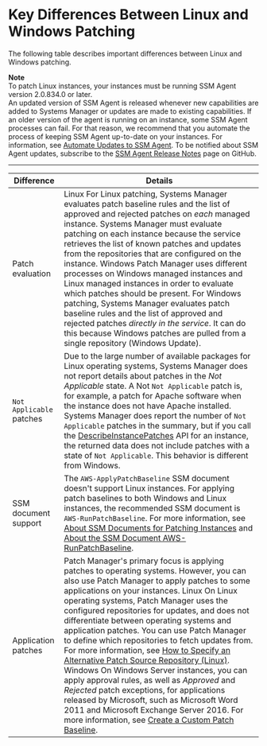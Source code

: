 # Key Differences Between Linux and Windows Patching<a name="sysman-patch-differences"></a>

The following table describes important differences between Linux and Windows patching\.

**Note**  
To patch Linux instances, your instances must be running SSM Agent version 2\.0\.834\.0 or later\.  
An updated version of SSM Agent is released whenever new capabilities are added to Systems Manager or updates are made to existing capabilities\. If an older version of the agent is running on an instance, some SSM Agent processes can fail\. For that reason, we recommend that you automate the process of keeping SSM Agent up\-to\-date on your instances\. For information, see [Automate Updates to SSM Agent](ssm-agent-automatic-updates.md)\. To be notified about SSM Agent updates, subscribe to the [SSM Agent Release Notes](https://github.com/aws/amazon-ssm-agent/blob/master/RELEASENOTES.md) page on GitHub\.


****  

| Difference | Details | 
| --- | --- | 
|  Patch evaluation  |   Linux For Linux patching, Systems Manager evaluates patch baseline rules and the list of approved and rejected patches on *each* managed instance\. Systems Manager must evaluate patching on each instance because the service retrieves the list of known patches and updates from the repositories that are configured on the instance\.   Windows Patch Manager uses different processes on Windows managed instances and Linux managed instances in order to evaluate which patches should be present\. For Windows patching, Systems Manager evaluates patch baseline rules and the list of approved and rejected patches *directly in the service*\. It can do this because Windows patches are pulled from a single repository \(Windows Update\)\.   | 
|  `Not Applicable` patches  |  Due to the large number of available packages for Linux operating systems, Systems Manager does not report details about patches in the *Not Applicable* state\. A Not `Not Applicable` patch is, for example, a patch for Apache software when the instance does not have Apache installed\. Systems Manager does report the number of `Not Applicable` patches in the summary, but if you call the [DescribeInstancePatches](https://docs.aws.amazon.com/systems-manager/latest/APIReference/API_DescribeInstancePatches.html) API for an instance, the returned data does not include patches with a state of `Not Applicable`\. This behavior is different from Windows\.  | 
|  SSM document support  |  The `AWS-ApplyPatchBaseline` SSM document doesn't support Linux instances\. For applying patch baselines to both Windows and Linux instances, the recommended SSM document is `AWS-RunPatchBaseline`\. For more information, see [About SSM Documents for Patching Instances](patch-manager-ssm-documents.md) and [About the SSM Document AWS\-RunPatchBaseline](patch-manager-about-aws-runpatchbaseline.md)\.  | 
| Application patches |  Patch Manager's primary focus is applying patches to operating systems\. However, you can also use Patch Manager to apply patches to some applications on your instances\.  Linux On Linux operating systems, Patch Manager uses the configured repositories for updates, and does not differentiate between operating systems and application patches\. You can use Patch Manager to define which repositories to fetch updates from\. For more information, see [How to Specify an Alternative Patch Source Repository \(Linux\)](patch-manager-how-it-works-alt-source-repository.md)\.   Windows On Windows Server instances, you can apply approval rules, as well as *Approved* and *Rejected* patch exceptions, for applications released by Microsoft, such as Microsoft Word 2011 and Microsoft Exchange Server 2016\. For more information, see [Create a Custom Patch Baseline](sysman-patch-baseline-console.md)\.   | 